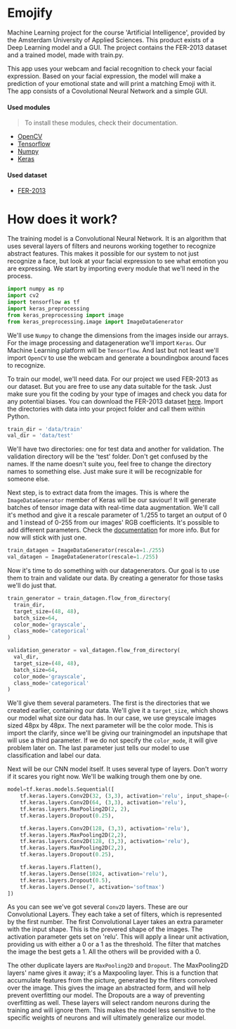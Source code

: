 # Emojify
Machine Learning project for the course 'Artificial Intelligence', provided by the Amsterdam University of Applied Sciences. This product exists of a Deep Learning model and a GUI. The project contains the FER-2013 dataset and a trained model, made with train.py.

This app uses your webcam and facial recognition to check your facial expression. Based on your facial expression, the model will make a prediction of your emotional state and will print a matching Emoji with it. The app consists of a Covolutional Neural Network and a simple GUI.

#### Used modules
> To install these modules, check their documentation.
- [OpenCV](https://docs.opencv.org/master/)
- [Tensorflow](https://www.tensorflow.org/)
- [Numpy](https://numpy.org/)
- [Keras](https://keras.io/)

#### Used dataset
- [FER-2013](https://www.kaggle.com/msambare/fer2013)

# How does it work?
The training model is a Convolutional Neural Network. It is an algorithm that uses several layers of filters and neurons working together to recognize abstract features. This makes it possible for our system to not just recognize a face, but look at your facial expression to see what emotion you are expressing. We start by importing every module that we'll need in the process.
```python
import numpy as np
import cv2
import tensorflow as tf
import keras_preprocessing
from keras_preprocessing import image
from keras_preprocessing.image import ImageDataGenerator
```
We'll use `Numpy` to change the dimensions from the images inside our arrays. For the image processing and datageneration we'll import `Keras`. Our Machine Learning platform will be `Tensorflow`. And last but not least we'll import `OpenCV` to use the webcam and generate a boundingbox around faces to recognize.

To train our model, we'll need data. For our project we used FER-2013 as our dataset. But you are free to use any data suitable for the task. Just make sure you fit the coding by your type of images and check you data for any potential biases. You can download the FER-2013 dataset [here](https://www.kaggle.com/msambare/fer2013). Import the directories with data into your project folder and call them within Python.
```python
train_dir = 'data/train'
val_dir = 'data/test'
```
We'll have two directories: one for test data and another for validation. The validation directory will be the 'test' folder. Don't get confused by the names. If the name doesn't suite you, feel free to change the directory names to something else. Just make sure it will be recognizable for someone else.

Next step, is to extract data from the images. This is where the `ImageDataGenerator` member of Keras will be our saviour! It will generate batches of tensor image data with real-time data augmentation. We'll call it's method and give it a rescale parameter of 1./255 to target an output of 0 and 1 instead of 0-255 from our images' RGB coefficients. It's possible to add different parameters. Check the [documentation](https://www.tensorflow.org/api_docs/python/tf/keras/preprocessing/image/ImageDataGenerator) for more info. But for now will stick with just one.
```python
train_datagen = ImageDataGenerator(rescale=1./255)
val_datagen = ImageDataGenerator(rescale=1./255)
```

Now it's time to do something with our datagenerators. Our goal is to use them to train and validate our data. By creating a generator for those tasks we'll do just that.
```python
train_generator = train_datagen.flow_from_directory(
  train_dir,
  target_size=(48, 48),
  batch_size=64,
  color_mode='grayscale',
  class_mode='categorical'
)

validation_generator = val_datagen.flow_from_directory(
  val_dir,
  target_size=(48, 48),
  batch_size=64,
  color_mode='grayscale',
  class_mode='categorical'
)
```
We'll give them several parameters. The first is the directories that we created earlier, containing our data. We'll give it a `target_size`, which shows our model what size our data has. In our case, we use greyscale images sized 48px by 48px. The next parameter will be the color mode. This is import the clarify, since we'll be giving our trainingmodel an inputshape that will use a third parameter. If we do not specify the `color_mode`, it will give problem later on. The last parameter just tells our model to use classification and label our data.

Next will be our CNN model itself. It uses several type of layers. Don't worry if it scares you right now. We'll be walking trough them one by one.
```python
model=tf.keras.models.Sequential([
    tf.keras.layers.Conv2D(32, (3,3), activation='relu', input_shape=(48, 48, 1)),
    tf.keras.layers.Conv2D(64, (3,3), activation='relu'),
    tf.keras.layers.MaxPooling2D(2, 2),
    tf.keras.layers.Dropout(0.25),

    tf.keras.layers.Conv2D(128, (3,3), activation='relu'),
    tf.keras.layers.MaxPooling2D(2,2),
    tf.keras.layers.Conv2D(128, (3,3), activation='relu'),
    tf.keras.layers.MaxPooling2D(2,2),
    tf.keras.layers.Dropout(0.25),

    tf.keras.layers.Flatten(),
    tf.keras.layers.Dense(1024, activation='relu'),
    tf.keras.layers.Dropout(0.5),
    tf.keras.layers.Dense(7, activation='softmax')
])
```
As you can see we've got several `Conv2D` layers. These are our Convolutional Layers. They each take a set of filters, which is represented by the first number. The first Convolutional Layer takes an extra parameter with the input shape. This is the prevered shape of the images. The activation parameter gets set on 'relu'. This will apply a linear unit activation, providing us with either a 0 or a 1 as the threshold. The filter that matches the image the best gets a 1. All the others will be provided with a 0.

The other duplicate layers are `MaxPooling2D` and `Dropout`. The MaxPooling2D layers' name gives it away; it's a Maxpooling layer. This is a function that accumulate features from the picture, generated by the filters convolved over the image. This gives the image an abstracted form, and will help prevent overfitting our model. The Dropouts are a way of preventing overfitting as well. These layers will select random neurons during the training and will ignore them. This makes the model less sensitive to the specific weights of neurons and will ultimately generalize our model.
